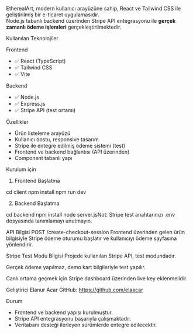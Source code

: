EtherealArt, modern kullanıcı arayüzüne sahip, React ve Tailwind CSS ile geliştirilmiş bir e-ticaret uygulamasıdır.  
Node.js tabanlı backend üzerinden Stripe API entegrasyonu ile **gerçek zamanlı ödeme işlemleri** gerçekleştirilmektedir.

 Kullanılan Teknolojiler

 Frontend
- ✅ React (TypeScript)
- ✅ Tailwind CSS
- ✅ Vite

Backend
- ✅ Node.js
- ✅ Express.js
- ✅ Stripe API (test ortamı)

Özellikler

- Ürün listeleme arayüzü
- Kullanıcı dostu, responsive tasarım
- Stripe ile entegre edilmiş ödeme sistemi (test)
- Frontend ve backend bağlantısı (API üzerinden)
- Component tabanlı yapı

Kurulum için

1. Frontend Başlatma

cd client
npm install
npm run dev

2. Backend Başlatma

cd backend
npm install
node server.jsNot: Stripe test anahtarınızı .env dosyasında tanımlamayı unutmayın.

API Bilgisi
POST /create-checkout-session
Frontend üzerinden gelen ürün bilgisiyle Stripe ödeme oturumu başlatır ve kullanıcıyı ödeme sayfasına yönlendirir.

Stripe Test Modu Bilgisi
Projede kullanılan Stripe API, test modundadır.

Gerçek ödeme yapılmaz, demo kart bilgileriyle test yapılır.

Canlı ortama geçmek için Stripe dashboard üzerinden live key eklenmelidir.

Geliştirici
Elanur Acar
GitHub: https://github.com/elaacar

 Durum
- Frontend ve backend yapısı kurulmuştur.
- Stripe API entegrasyonu başarıyla çalışmaktadır.
- Veritabanı desteği ilerleyen sürümlerde entegre edilecektir.
